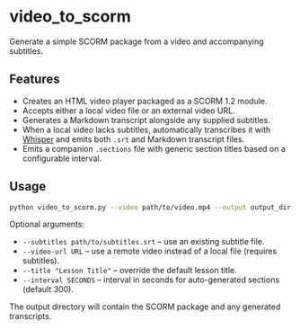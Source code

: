 # video_to_scorm

Generate a simple SCORM package from a video and accompanying subtitles.

## Features
- Creates an HTML video player packaged as a SCORM 1.2 module.
- Accepts either a local video file or an external video URL.
- Generates a Markdown transcript alongside any supplied subtitles.
- When a local video lacks subtitles, automatically transcribes it with
  [Whisper](https://github.com/openai/whisper) and emits both `.srt` and
  Markdown transcript files.
- Emits a companion `.sections` file with generic section titles based on a
  configurable interval.

## Usage
```bash
python video_to_scorm.py --video path/to/video.mp4 --output output_dir
```

Optional arguments:
- `--subtitles path/to/subtitles.srt` – use an existing subtitle file.
- `--video-url URL` – use a remote video instead of a local file (requires subtitles).
- `--title "Lesson Title"` – override the default lesson title.
- `--interval SECONDS` – interval in seconds for auto-generated sections (default 300).

The output directory will contain the SCORM package and any generated transcripts.
